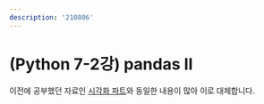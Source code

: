 ```yaml
---
description: '210806'
---
```


# \(Python 7-2강\) pandas II

이전에 공부했던 자료인 [시각화 파트](../../../../til_python_and_math/undefined-3.md)와 동일한 내용이 많아 이로 대체합니다.

